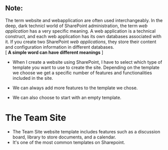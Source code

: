 ## Note:  
The term website and webapplication are often used interchangeably. In the deep, dark technicl world of SharePoint administration, the term *web application* has a very specific meaning. A web application is a technical construct, and each web application has its own databases associated with it. If you create two SharePoint *web applications*, they store their content and configuration information in different databases.   
[ **A simple word can have different meanings** ]   

* When I create a website using SharePoint, I have to select which type of template you want to use to create the site. Depending on the template we choose we get a specific number of features and functionalities included in the site.

* We can always add more features to the template we chose.
* We can also choose to start with an empty template. 

# The Team Site  

* The Team Site website template includes features such as a discussion board, library to store documents, and a calendar.
* It's one of the most common templates on Sharepoint.


